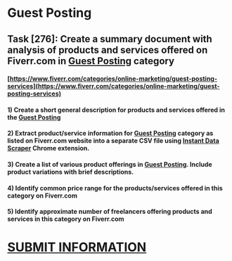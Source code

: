 # Guest Posting
## Task [276]: Create a summary document with analysis of products and services offered on Fiverr.com in [Guest Posting](https://www.fiverr.com/categories/online-marketing/guest-posting-services) category
#### [https://www.fiverr.com/categories/online-marketing/guest-posting-services](https://www.fiverr.com/categories/online-marketing/guest-posting-services)
#### 1) Create a short general description for products and services offered in the [Guest Posting](https://www.fiverr.com/categories/online-marketing/guest-posting-services)
#### 2) Extract product/service information for [Guest Posting](https://www.fiverr.com/categories/online-marketing/guest-posting-services) category as listed on Fiverr.com website into a separate CSV file using [Instant Data Scraper](https://chrome.google.com/webstore/detail/instant-data-scraper/ofaokhiedipichpaobibbnahnkdoiiah) Chrome extension.
#### 3) Create a list of various product offerings in [Guest Posting](https://www.fiverr.com/categories/online-marketing/guest-posting-services). Include product variations with brief descriptions.
#### 4) Identify common price range for the products/services offered in this category on Fiverr.com
#### 5) Identify approximate number of freelancers offering products and services in this category on Fiverr.com

# [SUBMIT INFORMATION](https://forms.office.com/r/8AEKjkLxKG)

